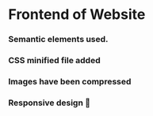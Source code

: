 # Frontend of Website


### Semantic elements used.
### CSS minified file added
### Images have been compressed
### Responsive design 📱